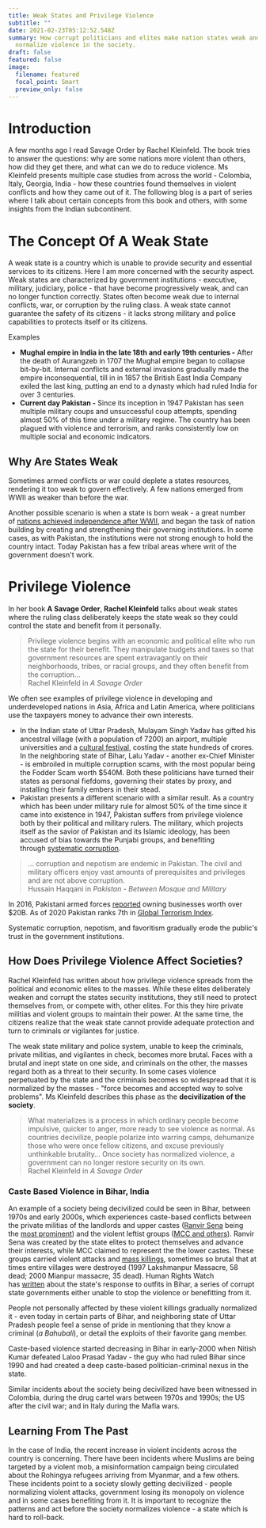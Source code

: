 ```yaml
---
title: Weak States and Privilege Violence
subtitle: ""
date: 2021-02-23T05:12:52.548Z
summary: How corrupt politicians and elites make nation states weak and
  normalize violence in the society.
draft: false
featured: false
image:
  filename: featured
  focal_point: Smart
  preview_only: false
---
```

# Introduction

A few months ago I read Savage Order by Rachel Kleinfeld. The book tries to answer the questions: why are some nations more violent than others, how did they get there, and what can we do to reduce violence. Ms Kleinfeld presents multiple case studies from across the world - Colombia, Italy, Georgia, India - how these countries found themselves in violent conflicts and how they came out of it. The following blog is a part of series where I talk about certain concepts from this book and others, with some insights from the Indian subcontinent.

# The Concept Of A Weak State

A weak state is a country which is unable to provide security and essential services to its citizens. Here I am more concerned with the security aspect. Weak states are characterized by government institutions - executive, military, judiciary, police - that have become progressively weak, and can no longer function correctly. States often become weak due to internal conflicts, war, or corruption by the ruling class. A weak state cannot guarantee the safety of its citizens - it lacks strong military and police capabilities to protects itself or its citizens.

Examples

* **Mughal empire in India in the late 18th and early 19th centuries -** After the death of Aurangzeb in 1707 the Mughal empire began to collapse bit-by-bit. Internal conflicts and external invasions gradually made the empire inconsequential, till in in 1857 the British East India Company exiled the last king, putting an end to a dynasty which had ruled India for over 3 centuries.
* **Current day Pakistan -** Since its inception in 1947 Pakistan has seen multiple military coups and unsuccessful coup attempts, spending almost 50% of this time under a military regime. The country has been plagued with violence and terrorism, and ranks consistently low on multiple social and economic indicators.

## Why Are States Weak

Sometimes armed conflicts or war could deplete a states resources, rendering it too weak to govern effectively. A few nations emerged from WWII as weaker than before the war.

Another possible scenario is when a state is born weak - a great number of [nations achieved independence after WWII](https://en.wikipedia.org/wiki/Decolonization), and began the task of nation building by creating and strengthening their governing institutions. In some cases, as with Pakistan, the institutions were not strong enough to hold the country intact. Today Pakistan has a few tribal areas where writ of the government doesn't work.

# Privilege Violence

In her book **A Savage Order**, **Rachel Kleinfeld** talks about weak states where the ruling class deliberately keeps the state weak so they could control the state and benefit from it personally.

> Privilege violence begins with an economic and political elite who run the state for their benefit. They manipulate budgets and taxes so that government resources are spent extravagantly on their neighborhoods, tribes, or racial groups, and they often benefit from the corruption... \
> Rachel Kleinfeld in *A Savage Order*

We often see examples of privilege violence in developing and underdeveloped nations in Asia, Africa and Latin America, where politicians use the taxpayers money to advance their own interests.

* In the Indian state of Uttar Pradesh, Mulayam Singh Yadav has gifted his ancestral village (with a population of 7200) an airport, multiple universities and a [cultural festival](https://www.firstpost.com/politics/mulayams-rs-20-cr-saifai-festival-exposes-audacity-of-political-class-1330515.html), costing the state hundreds of crores. In the neighboring state of Bihar, Lalu Yadav - another ex-Chief Minister - is embroiled in multiple corruption scams, with the most popular being the Fodder Scam worth $540M. Both these politicians have turned their states as personal fiefdoms, governing their states by proxy, and installing their family embers in their stead.
* Pakistan presents a different scenario with a similar result. As a country which has been under military rule for almost 50% of the time since it came into existence in 1947, Pakistan suffers from privilege violence both by their political and military rulers. The military, which projects itself as the savior of Pakistan and its Islamic ideology, has been accused of bias towards the Punjabi groups, and benefiting through [systematic corruption](https://www.nytimes.com/2020/01/23/opinion/pakistan-politicians-military.html).

> ... corruption and nepotism are endemic in Pakistan. The civil and military officers enjoy vast amounts of prerequisites and privileges and are not above corruption. \
> Hussain Haqqani in *Pakistan - Between Mosque and Military*

In 2016, Pakistani armed forces [reported](https://qz.com/india/1134516/inside-pakistans-biggest-business-conglomerate-the-pakistani-military/) owning businesses worth over $20B. As of 2020 Pakistan ranks 7th in [Global Terrorism Index](https://www.visionofhumanity.org/wp-content/uploads/2020/11/GTI-2020-web-1.pdf).

Systematic corruption, nepotism, and favoritism gradually erode the public's trust in the government institutions.

## How Does Privilege Violence Affect Societies?

Rachel Kleinfeld has written about how privilege violence spreads from the political and economic elites to the masses. While these elites deliberately weaken and corrupt the states security institutions, they still need to protect themselves from, or compete with, other elites. For this they hire private militias and violent groups to maintain their power. At the same time, the citizens realize that the weak state cannot provide adequate protection and turn to criminals or vigilantes for justice.

The weak state military and police system, unable to keep the criminals, private militias, and vigilantes in check, becomes more brutal. Faces with a brutal and inept state on one side, and criminals on the other, the masses regard both as a threat to their security. In some cases violence perpetuated by the state and the criminals becomes so widespread that it is normalized by the masses - "force becomes and accepted way to solve problems". Ms Kleinfeld describes this phase as the **decivilization of the society**.

<Indian political parties giving party-ticket to criminals>

> What materializes is a process in which ordinary people become impulsive, quicker to anger, more ready to see violence as normal. As countries decivilize, people polarize into warring camps, dehumanize those who were once fellow citizens, and excuse previously unthinkable brutality... Once society has normalized violence, a government can no longer restore security on its own. \
> Rachel Kleinfeld in *A Savage Order*

### Caste Based Violence in Bihar, India

An example of a society being decivilized could be seen in Bihar, between 1970s and early 2000s, which experiences caste-based conflicts between the private militias of the landlords and upper castes ([Ranvir Sena](https://www.satp.org/satporgtp/countries/india/terroristoutfits/Ranvir_Sena.htm) being the [most prominent](https://www.satp.org/satporgtp/countries/india/terroristoutfits/Private_armies.htm)) and the violent leftist groups ([MCC and others](https://www.satp.org/satporgtp/countries/india/terroristoutfits/mcc.htm)). Ranvir Sena was created by the state elites to protect themselves and advance their interests, while MCC claimed to represent the the lower castes. These groups carried violent attacks and [mass killings](https://www.satp.org/satporgtp/countries/india/terroristoutfits/massacres.htm), sometimes so brutal that at times entire villages were destroyed (1997 Lakshmanpur Massacre, 58 dead; 2000 Mianpur massacre, 35 dead). Human Rights Watch has [written](https://www.hrw.org/reports/1999/india/India994-06.htm) about the state's response to outfits in Bihar, a series of corrupt state governments either unable to stop the violence or benefitting from it.

People not personally affected by these violent killings gradually normalized it - even today in certain parts of Bihar, and neighboring state of Uttar Pradesh people feel a sense of pride in mentioning that they know a criminal (*a Bahubali*), or detail the exploits of their favorite gang member.

Caste-based violence started decreasing in Bihar in early-2000 when Nitish Kumar defeated Laloo Prasad Yadav - the guy who had ruled Bihar since 1990 and had created a deep caste-based politician-criminal nexus in the state.

Similar incidents about the society being decivilized have been witnessed in Colombia, during the drug cartel wars between 1970s and 1990s; the US after the civil war; and in Italy during the Mafia wars.

## Learning From The Past

In the case of India, the recent increase in violent incidents across the country is concerning. There have been incidents where Muslims are being targeted by a violent mob, a misinformation campaign being circulated about the Rohingya refugees arriving from Myanmar, and a few others. These incidents point to a society slowly getting decivilized - people normalizing violent attacks, government losing its monopoly on violence and in some cases benefiting from it. It is important to recognize the patterns and act before the society normalizes violence - a state which is hard to roll-back.